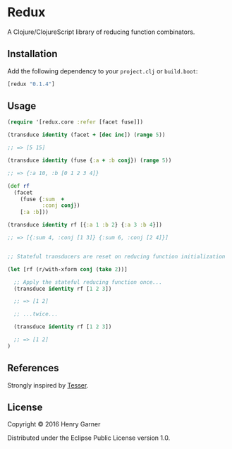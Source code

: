 # Redux

A Clojure/ClojureScript library of reducing function combinators.

## Installation

Add the following dependency to your `project.clj` or `build.boot`:

```clojure
[redux "0.1.4"]
```

## Usage

```clojure
(require '[redux.core :refer [facet fuse]])

(transduce identity (facet + [dec inc]) (range 5))

;; => [5 15]

(transduce identity (fuse {:a + :b conj}) (range 5))

;; => {:a 10, :b [0 1 2 3 4]}

(def rf
  (facet
    (fuse {:sum  +
           :conj conj})
    [:a :b]))

(transduce identity rf [{:a 1 :b 2} {:a 3 :b 4}])

;; => [{:sum 4, :conj [1 3]} {:sum 6, :conj [2 4]}]


;; Stateful transducers are reset on reducing function initialization

(let [rf (r/with-xform conj (take 2))]

  ;; Apply the stateful reducing function once...
  (transduce identity rf [1 2 3])

  ;; => [1 2]

  ;; ...twice...

  (transduce identity rf [1 2 3])

  ;; => [1 2]
)
```

## References

Strongly inspired by [Tesser](https://github.com/aphyr/tesser).

## License

Copyright © 2016 Henry Garner

Distributed under the Eclipse Public License version 1.0.
